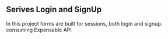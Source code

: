 ## Serives Login and SignUp
In this project forms are built for sessions, both login and signup. consuming Expensable API